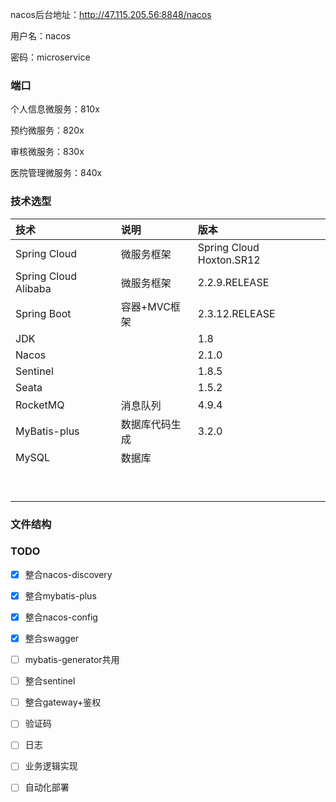 nacos后台地址：http://47.115.205.56:8848/nacos

用户名：nacos 

密码：microservice



### 端口

个人信息微服务：810x

预约微服务：820x

审核微服务：830x

医院管理微服务：840x



### 技术选型

| 技术                 | 说明           | 版本                     |
| :------------------- | :------------- | :----------------------- |
| Spring Cloud         | 微服务框架     | Spring Cloud Hoxton.SR12 |
| Spring Cloud Alibaba | 微服务框架     | 2.2.9.RELEASE            |
| Spring Boot          | 容器+MVC框架   | 2.3.12.RELEASE           |
| JDK                  |                | 1.8                      |
| Nacos                |                | 2.1.0                    |
| Sentinel             |                | 1.8.5                    |
| Seata                |                | 1.5.2                    |
| RocketMQ             | 消息队列       | 4.9.4                    |
| MyBatis-plus         | 数据库代码生成 | 3.2.0                    |
| MySQL                | 数据库         |                          |
|                      |                |                          |
|                      |                |                          |
|                      |                |                          |
|                      |                |                          |
|                      |                |                          |
|                      |                |                          |
|                      |                |                          |
|                      |                |                          |
|                      |                |                          |





### 文件结构





### TODO

- [x] 整合nacos-discovery
- [x] 整合mybatis-plus
- [x] 整合nacos-config
- [x] 整合swagger
- [ ] mybatis-generator共用
- [ ] 整合sentinel
- [ ] 整合gateway+鉴权
- [ ] 验证码
- [ ] 日志
- [ ] 业务逻辑实现
- [ ] 自动化部署



